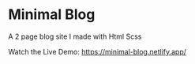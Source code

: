 # Minimal Blog

A 2 page blog site I made with Html Scss

Watch the Live Demo: https://minimal-blog.netlify.app/
